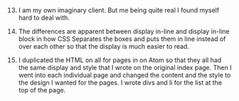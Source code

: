 
13.  I am my own imaginary client.  But me being quite real I found myself hard to deal with.  

14.  The differences are apparent between display in-line and display in-line block in how CSS Separates the boxes and puts them in line instead of over each other so that the display is much easier to read.  

15.  I duplicated the HTML on all for pages in on Atom so that they all had the same display and style that I wrote on the original index page.  Then I went into each individual page and changed the content and the style to the design I wanted for the pages.  I wrote divs and li for the list at the top of the page. 
